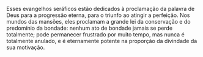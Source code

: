 ﻿Esses evangelhos seráficos estão dedicados à proclamação da palavra de Deus para a progressão eterna, para o triunfo ao atingir a perfeição. Nos mundos das mansões, eles proclamam a grande lei da conservação e do predomínio da bondade: nenhum ato de bondade jamais se perde totalmente; pode permanecer frustrado por muito tempo, mas nunca é totalmente anulado, e é eternamente potente na proporção da divindade da sua motivação.